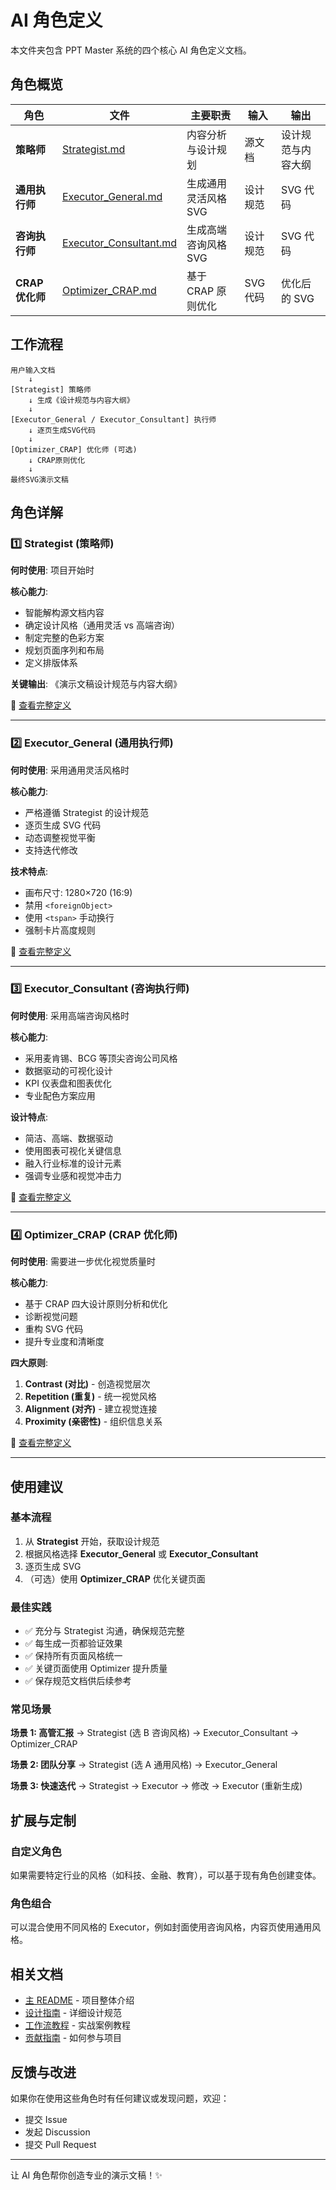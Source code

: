 # AI 角色定义

本文件夹包含 PPT Master 系统的四个核心 AI 角色定义文档。

## 角色概览

| 角色            | 文件                                               | 主要职责             | 输入     | 输出               |
| --------------- | -------------------------------------------------- | -------------------- | -------- | ------------------ |
| **策略师**      | [Strategist.md](./Strategist.md)                   | 内容分析与设计规划   | 源文档   | 设计规范与内容大纲 |
| **通用执行师**  | [Executor_General.md](./Executor_General.md)       | 生成通用灵活风格 SVG | 设计规范 | SVG 代码           |
| **咨询执行师**  | [Executor_Consultant.md](./Executor_Consultant.md) | 生成高端咨询风格 SVG | 设计规范 | SVG 代码           |
| **CRAP 优化师** | [Optimizer_CRAP.md](./Optimizer_CRAP.md)           | 基于 CRAP 原则优化   | SVG 代码 | 优化后的 SVG       |

## 工作流程

```
用户输入文档
    ↓
[Strategist] 策略师
    ↓ 生成《设计规范与内容大纲》
    ↓
[Executor_General / Executor_Consultant] 执行师
    ↓ 逐页生成SVG代码
    ↓
[Optimizer_CRAP] 优化师 (可选)
    ↓ CRAP原则优化
    ↓
最终SVG演示文稿
```

## 角色详解

### 1️⃣ Strategist (策略师)

**何时使用**: 项目开始时

**核心能力**:

- 智能解构源文档内容
- 确定设计风格（通用灵活 vs 高端咨询）
- 制定完整的色彩方案
- 规划页面序列和布局
- 定义排版体系

**关键输出**: 《演示文稿设计规范与内容大纲》

📄 [查看完整定义](./Strategist.md)

---

### 2️⃣ Executor_General (通用执行师)

**何时使用**: 采用通用灵活风格时

**核心能力**:

- 严格遵循 Strategist 的设计规范
- 逐页生成 SVG 代码
- 动态调整视觉平衡
- 支持迭代修改

**技术特点**:

- 画布尺寸: 1280×720 (16:9)
- 禁用 `<foreignObject>`
- 使用 `<tspan>` 手动换行
- 强制卡片高度规则

📄 [查看完整定义](./Executor_General.md)

---

### 3️⃣ Executor_Consultant (咨询执行师)

**何时使用**: 采用高端咨询风格时

**核心能力**:

- 采用麦肯锡、BCG 等顶尖咨询公司风格
- 数据驱动的可视化设计
- KPI 仪表盘和图表优化
- 专业配色方案应用

**设计特点**:

- 简洁、高端、数据驱动
- 使用图表可视化关键信息
- 融入行业标准的设计元素
- 强调专业感和视觉冲击力

📄 [查看完整定义](./Executor_Consultant.md)

---

### 4️⃣ Optimizer_CRAP (CRAP 优化师)

**何时使用**: 需要进一步优化视觉质量时

**核心能力**:

- 基于 CRAP 四大设计原则分析和优化
- 诊断视觉问题
- 重构 SVG 代码
- 提升专业度和清晰度

**四大原则**:

1. **Contrast (对比)** - 创造视觉层次
2. **Repetition (重复)** - 统一视觉风格
3. **Alignment (对齐)** - 建立视觉连接
4. **Proximity (亲密性)** - 组织信息关系

📄 [查看完整定义](./Optimizer_CRAP.md)

---

## 使用建议

### 基本流程

1. 从 **Strategist** 开始，获取设计规范
2. 根据风格选择 **Executor_General** 或 **Executor_Consultant**
3. 逐页生成 SVG
4. （可选）使用 **Optimizer_CRAP** 优化关键页面

### 最佳实践

- ✅ 充分与 Strategist 沟通，确保规范完整
- ✅ 每生成一页都验证效果
- ✅ 保持所有页面风格统一
- ✅ 关键页面使用 Optimizer 提升质量
- ✅ 保存规范文档供后续参考

### 常见场景

**场景 1: 高管汇报**
→ Strategist (选 B 咨询风格) → Executor_Consultant → Optimizer_CRAP

**场景 2: 团队分享**
→ Strategist (选 A 通用风格) → Executor_General

**场景 3: 快速迭代**
→ Strategist → Executor → 修改 → Executor (重新生成)

## 扩展与定制

### 自定义角色

如果需要特定行业的风格（如科技、金融、教育），可以基于现有角色创建变体。

### 角色组合

可以混合使用不同风格的 Executor，例如封面使用咨询风格，内容页使用通用风格。

## 相关文档

- [主 README](../README.md) - 项目整体介绍
- [设计指南](../docs/design_guidelines.md) - 详细设计规范
- [工作流教程](../docs/workflow_tutorial.md) - 实战案例教程
- [贡献指南](../CONTRIBUTING.md) - 如何参与项目

## 反馈与改进

如果你在使用这些角色时有任何建议或发现问题，欢迎：

- 提交 Issue
- 发起 Discussion
- 提交 Pull Request

---

让 AI 角色帮你创造专业的演示文稿！✨
